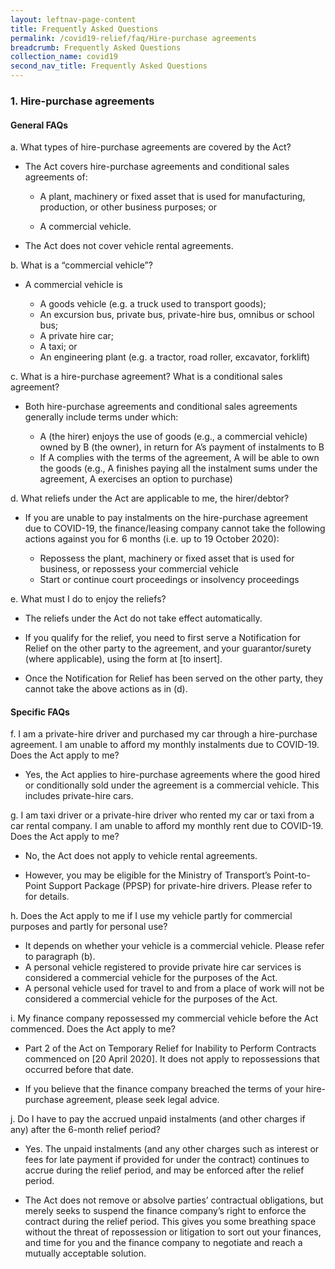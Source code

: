 ```yaml
---
layout: leftnav-page-content
title: Frequently Asked Questions
permalink: /covid19-relief/faq/Hire-purchase agreements
breadcrumb: Frequently Asked Questions
collection_name: covid19
second_nav_title: Frequently Asked Questions
---
```

### 1. Hire-purchase agreements ###

#### General FAQs ####
a.	What types of hire-purchase agreements are covered by the Act? 

* The Act covers hire-purchase agreements and conditional sales agreements of: 

  * A plant, machinery or fixed asset that is used for manufacturing, production, or other business purposes; or 

  * A commercial vehicle. 

* The Act does not cover vehicle rental agreements.

b. What is a “commercial vehicle”? 

* A commercial vehicle is

  * A goods vehicle (e.g. a truck used to transport goods);
  * An excursion bus, private bus, private-hire bus, omnibus or school bus;
  * A private hire car;
  * A taxi; or
  * An engineering plant (e.g. a tractor, road roller, excavator, forklift)

c. What is a hire-purchase agreement? What is a conditional sales agreement? 

* Both hire-purchase agreements and conditional sales agreements generally include terms under which: 

  * A (the hirer) enjoys the use of goods (e.g., a commercial vehicle) owned by B (the owner), in return for A’s payment of instalments to B
  * If A complies with the terms of the agreement, A will be able to own the goods (e.g., A finishes paying all the instalment sums under the agreement, A exercises an option to purchase)

d. What reliefs under the Act are applicable to me, the hirer/debtor? 

* If you are unable to pay instalments on the hire-purchase agreement due to COVID-19, the finance/leasing company cannot take the following actions against you for 6 months (i.e. up to 19 October 2020): 

  * Repossess the plant, machinery or fixed asset that is used for business, or repossess your commercial vehicle
  * Start or continue court proceedings or insolvency proceedings

e. What must I do to enjoy the reliefs? 

* The reliefs under the Act do not take effect automatically. 

*  If you qualify for the relief, you need to first serve a Notification for Relief on the other party to the agreement, and your guarantor/surety (where applicable), using the form at [to insert]. 

* Once the Notification for Relief has been served on the other party, they cannot take the above actions as in (d).

#### Specific FAQs ####
f. I am a private-hire driver and purchased my car through a hire-purchase agreement. I am unable to afford my monthly instalments due to COVID-19. Does the Act apply to me?

* Yes, the Act applies to hire-purchase agreements where the good hired or conditionally sold under the agreement is a commercial vehicle. This includes private-hire cars.

g. I am taxi driver or a private-hire driver who rented my car or taxi from a car rental company. I am unable to afford my monthly rent due to COVID-19. Does the Act apply to me? 

* No, the Act does not apply to vehicle rental agreements. 

* However, you may be eligible for the Ministry of Transport’s Point-to-Point Support Package (PPSP) for private-hire drivers. Please refer to <insert website> for details.

h. Does the Act apply to me if I use my vehicle partly for commercial purposes and partly for personal use? 

* It depends on whether your vehicle is a commercial vehicle. Please refer to paragraph (b).
* A personal vehicle registered to provide private hire car services is considered a commercial vehicle for the purposes of the Act.
* A personal vehicle used for travel to and from a place of work will not be considered a commercial vehicle for the purposes of the Act.

i. My finance company repossessed my commercial vehicle before the Act commenced. Does the Act apply to me? 

* Part 2 of the Act on Temporary Relief for Inability to Perform Contracts commenced on [20 April 2020]. It does not apply to repossessions that occurred before that date. 

* If you believe that the finance company breached the terms of your hire-purchase agreement, please seek legal advice.  

j. Do I have to pay the accrued unpaid instalments (and other charges if any) after the 6-month relief period? 

* Yes.  The unpaid instalments (and any other charges such as interest or fees for late payment if provided for under the contract) continues to accrue during the relief period, and may be enforced after the relief period. 

* The Act does not remove or absolve parties’ contractual obligations, but merely seeks to suspend the finance company’s right to enforce the contract during the relief period. This gives you some breathing space without the threat of repossession or litigation to sort out your finances, and time for you and the finance company to negotiate and reach a mutually acceptable solution.  
